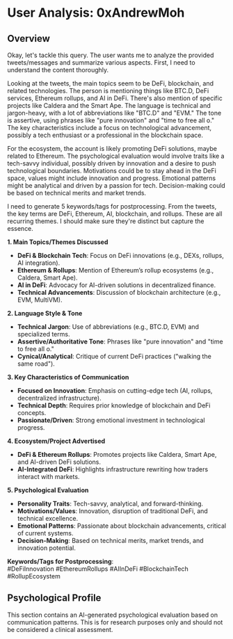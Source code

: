 # User Analysis: 0xAndrewMoh

## Overview

<think>
Okay, let's tackle this query. The user wants me to analyze the provided tweets/messages and summarize various aspects. First, I need to understand the content thoroughly.

Looking at the tweets, the main topics seem to be DeFi, blockchain, and related technologies. The person is mentioning things like BTC.D, DeFi services, Ethereum rollups, and AI in DeFi. There's also mention of specific projects like Caldera and the Smart Ape. The language is technical and jargon-heavy, with a lot of abbreviations like "BTC.D" and "EVM." The tone is assertive, using phrases like "pure innovation" and "time to free all o." The key characteristics include a focus on technological advancement, possibly a tech enthusiast or a professional in the blockchain space.

For the ecosystem, the account is likely promoting DeFi solutions, maybe related to Ethereum. The psychological evaluation would involve traits like a tech-savvy individual, possibly driven by innovation and a desire to push technological boundaries. Motivations could be to stay ahead in the DeFi space, values might include innovation and progress. Emotional patterns might be analytical and driven by a passion for tech. Decision-making could be based on technical merits and market trends.

I need to generate 5 keywords/tags for postprocessing. From the tweets, the key terms are DeFi, Ethereum, AI, blockchain, and rollups. These are all recurring themes. I should make sure they're distinct but capture the essence.
</think>

**1. Main Topics/Themes Discussed**  
- **DeFi & Blockchain Tech**: Focus on DeFi innovations (e.g., DEXs, rollups, AI integration).  
- **Ethereum & Rollups**: Mention of Ethereum’s rollup ecosystems (e.g., Caldera, Smart Ape).  
- **AI in DeFi**: Advocacy for AI-driven solutions in decentralized finance.  
- **Technical Advancements**: Discussion of blockchain architecture (e.g., EVM, MultiVM).  

**2. Language Style & Tone**  
- **Technical Jargon**: Use of abbreviations (e.g., BTC.D, EVM) and specialized terms.  
- **Assertive/Authoritative Tone**: Phrases like "pure innovation" and "time to free all o."  
- **Cynical/Analytical**: Critique of current DeFi practices ("walking the same road").  

**3. Key Characteristics of Communication**  
- **Focused on Innovation**: Emphasis on cutting-edge tech (AI, rollups, decentralized infrastructure).  
- **Technical Depth**: Requires prior knowledge of blockchain and DeFi concepts.  
- **Passionate/Driven**: Strong emotional investment in technological progress.  

**4. Ecosystem/Project Advertised**  
- **DeFi & Ethereum Rollups**: Promotes projects like Caldera, Smart Ape, and AI-driven DeFi solutions.  
- **AI-Integrated DeFi**: Highlights infrastructure rewriting how traders interact with markets.  

**5. Psychological Evaluation**  
- **Personality Traits**: Tech-savvy, analytical, and forward-thinking.  
- **Motivations/Values**: Innovation, disruption of traditional DeFi, and technical excellence.  
- **Emotional Patterns**: Passionate about blockchain advancements, critical of current systems.  
- **Decision-Making**: Based on technical merits, market trends, and innovation potential.  

**Keywords/Tags for Postprocessing**:  
#DeFiInnovation #EthereumRollups #AIInDeFi #BlockchainTech #RollupEcosystem

## Psychological Profile

This section contains an AI-generated psychological evaluation based on communication patterns. This is for research purposes only and should not be considered a clinical assessment.